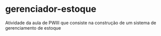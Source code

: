 # gerenciador-estoque
Atividade da aula de PWIII que consiste na construção de um sistema de gerenciamento de estoque
